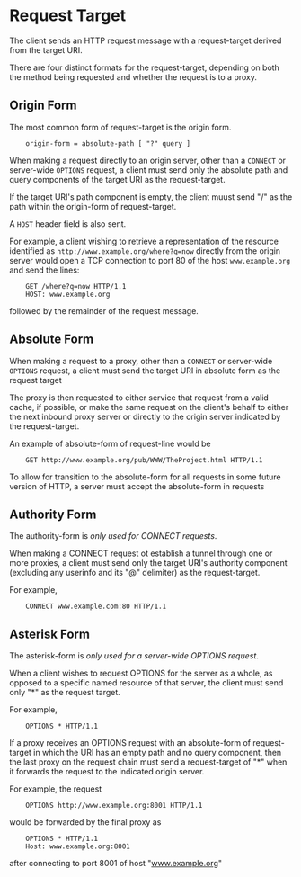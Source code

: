 # Request Target

The client sends an HTTP request message with a request-target derived from the target URI.

There are four distinct formats for the request-target, depending on both the method being requested and whether the request is to a proxy.

## Origin Form

The most common form of request-target is the origin form.

```
    origin-form = absolute-path [ "?" query ]
```

When making a request directly to an origin server, other than a `CONNECT` or server-wide `OPTIONS` request, a client must send only the absolute path and query components of the target URI as the request-target. 

If the target URI's path component is empty, the client muust send "/" as the path within the origin-form of request-target. 

A `HOST` header field is also sent.

For example, a client wishing to retrieve a representation of the resource identified as `http://www.example.org/where?q=now` directly from the origin server would open a TCP connection to port 80 of the host `www.example.org` and send the lines:
```
    GET /where?q=now HTTP/1.1
    HOST: www.example.org
```
followed by the remainder of the request message.

## Absolute Form

When making a request to a proxy, other than a `CONNECT` or server-wide `OPTIONS` request, a client must send the target URI in absolute form as the request target

The proxy is then requested to either service that request from a valid cache, if possible, or make the same request on the client's behalf to either the next inbound proxy server or directly to the origin server indicated by the request-target.


An example of absolute-form of request-line would be 
```
    GET http://www.example.org/pub/WWW/TheProject.html HTTP/1.1
```

To allow for transition to the absolute-form for all requests in some future version of HTTP, a server must accept the absolute-form in requests

## Authority Form

The authority-form is *only used for CONNECT requests*.

When making a CONNECT request ot establish a tunnel through one or more proxies, a client must send only the target URI's authority component (excluding any userinfo and its "@" delimiter) as the request-target.

For example,
```
    CONNECT www.example.com:80 HTTP/1.1
```

## Asterisk Form

The asterisk-form is *only used for a server-wide OPTIONS request*.

When a client wishes to request OPTIONS for the server as a whole, as opposed to a specific named resource of that server, the client must send only "*" as the request target.

For example,
```
    OPTIONS * HTTP/1.1
```

If a proxy receives an OPTIONS request with an absolute-form of request-target in which the URI has an empty path and no query component, then the last proxy on the request chain must send a request-target of "*" when it forwards the request to the indicated origin server.

For example, the request
```
    OPTIONS http://www.example.org:8001 HTTP/1.1
```
would be forwarded by the final proxy as
```
    OPTIONS * HTTP/1.1
    Host: www.example.org:8001
```
after connecting to port 8001 of host "www.example.org"
